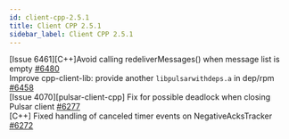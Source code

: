 ```yaml
---
id: client-cpp-2.5.1
title: Client CPP 2.5.1 
sidebar_label: Client CPP 2.5.1 
---
```


[Issue 6461][C++]Avoid calling redeliverMessages() when message list is empty [#6480](https://github.com/apache/pulsar/pull/6480)  
Improve cpp-client-lib: provide another `libpulsarwithdeps.a` in dep/rpm [#6458](https://github.com/apache/pulsar/pull/6458)  
[Issue 4070][pulsar-client-cpp] Fix for possible deadlock when closing Pulsar client [#6277](https://github.com/apache/pulsar/pull/6277)  
[C++] Fixed handling of canceled timer events on NegativeAcksTracker [#6272](https://github.com/apache/pulsar/pull/6272)  


